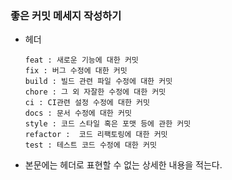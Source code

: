 ### 좋은 커밋 메세지 작성하기
- 헤더
    ```
    feat : 새로운 기능에 대한 커밋
    fix : 버그 수정에 대한 커밋
    build : 빌드 관련 파일 수정에 대한 커밋
    chore : 그 외 자잘한 수정에 대한 커밋
    ci : CI관련 설정 수정에 대한 커밋
    docs : 문서 수정에 대한 커밋
    style : 코드 스타일 혹은 포맷 등에 관한 커밋
    refactor :  코드 리팩토링에 대한 커밋
    test : 테스트 코드 수정에 대한 커밋
    ```
- 본문에는 헤더로 표현할 수 없는 상세한 내용을 적는다.
